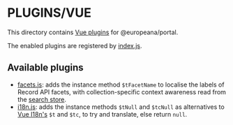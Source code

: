 # PLUGINS/VUE

This directory contains [Vue plugins](https://vuejs.org/v2/guide/plugins.html)
for @europeana/portal.

The enabled plugins are registered by [index.js](./index.js).

## Available plugins

* [facets.js](./facets.js): adds the instance method `$tFacetName` to localise
  the labels of Record API facets, with collection-specific context awareness read
  from the [search store](../../store/search.js).
* [i18n.js](./i18n.js): adds the instance methods `$tNull` and `$tcNull` as
  alternatives to [Vue I18n's](https://kazupon.github.io/vue-i18n/) `$t` and
  `$tc`, to try and translate, else return `null`.
